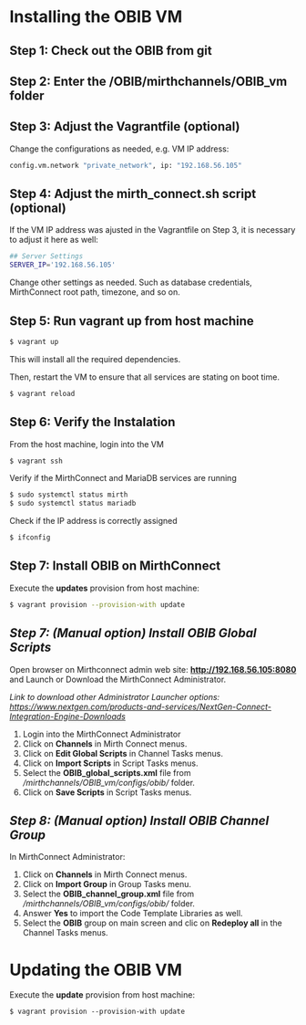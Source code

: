 # Installing the OBIB VM

## Step 1: Check out the OBIB from git

## Step 2: Enter the /OBIB/mirthchannels/OBIB_vm folder

## Step 3: Adjust the Vagrantfile (optional)

Change the configurations as needed, e.g. VM IP address:
```bash
config.vm.network "private_network", ip: "192.168.56.105"
```

## Step 4: Adjust the mirth_connect.sh script (optional)

If the VM IP address was ajusted in the Vagrantfile on Step 3, it is necessary to adjust it here as well:

```bash
## Server Settings
SERVER_IP='192.168.56.105'
```

Change other settings as needed. Such as database credentials, MirthConnect root path, timezone, and so on.

## Step 5: Run vagrant up from host machine

```bash
$ vagrant up
```
This will install all the required dependencies. 

Then, restart the VM to ensure that all services are stating on boot time.

```bash
$ vagrant reload
```

## Step 6: Verify the Instalation

From the host machine, login into the VM 

```bash
$ vagrant ssh
```

Verify if the MirthConnect and MariaDB services are running

```bash
$ sudo systemctl status mirth
$ sudo systemctl status mariadb
```

Check if the IP address is correctly assigned

```bash
$ ifconfig
```

## Step 7: Install OBIB on MirthConnect

Execute the **updates** provision from host machine:

```bash
$ vagrant provision --provision-with update
```

## *Step 7: (Manual option) Install OBIB Global Scripts*

Open browser on Mirthconnect admin web site: **http://192.168.56.105:8080** and Launch or Download the MirthConnect Administrator.

*Link to download other Administrator Launcher options: https://www.nextgen.com/products-and-services/NextGen-Connect-Integration-Engine-Downloads*

1. Login into the MirthConnect Administrator
2. Click on **Channels** in Mirth Connect menus.
3. Click on **Edit Global Scripts** in Channel Tasks menus.
4. Click on **Import Scripts** in Script Tasks menus.
5. Select the **OBIB_global_scripts.xml** file from */mirthchannels/OBIB_vm/configs/obib/* folder.
6. Click on **Save Scripts** in Script Tasks menus.

## *Step 8: (Manual option) Install OBIB Channel Group*

In MirthConnect Administrator:

1. Click on **Channels** in Mirth Connect menus.
2. Click on **Import Group** in Group Tasks menu.
3. Select the **OBIB_channel_group.xml** file from */mirthchannels/OBIB_vm/configs/obib/* folder.
4. Answer **Yes** to import the Code Template Libraries as well.
5. Select the **OBIB** group on main screen and clic on **Redeploy all** in the Channel Tasks menus.

# Updating the OBIB VM

Execute the **update** provision from host machine:

```
$ vagrant provision --provision-with update
```
